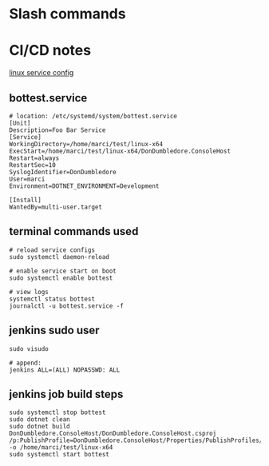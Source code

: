 # Slash commands

# CI/CD notes
[linux service config](https://swimburger.net/blog/dotnet/how-to-run-a-dotnet-core-console-app-as-a-service-using-systemd-on-linux)
## bottest.service
```
# location: /etc/systemd/system/bottest.service
[Unit]
Description=Foo Bar Service
[Service]
WorkingDirectory=/home/marci/test/linux-x64
ExecStart=/home/marci/test/linux-x64/DonDumbledore.ConsoleHost
Restart=always
RestartSec=10
SyslogIdentifier=DonDumbledore
User=marci
Environment=DOTNET_ENVIRONMENT=Development

[Install]
WantedBy=multi-user.target
```
## terminal commands used
```
# reload service configs
sudo systemctl daemon-reload

# enable service start on boot
sudo systemctl enable bottest

# view logs
systemctl status bottest
journalctl -u bottest.service -f
```
## jenkins sudo user
```
sudo visudo

# append:
jenkins ALL=(ALL) NOPASSWD: ALL
```
## jenkins job build steps
```
sudo systemctl stop bottest
sudo dotnet clean
sudo dotnet build DonDumbledore.ConsoleHost/DonDumbledore.ConsoleHost.csproj /p:PublishProfile=DonDumbledore.ConsoleHost/Properties/PublishProfiles/LinuxX64.pubxml -o /home/marci/test/linux-x64
sudo systemctl start bottest
```
